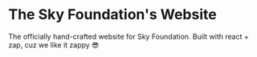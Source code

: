# The Sky Foundation's Website
The officially hand-crafted website for Sky Foundation. 
Built with react + zap, cuz we like it zappy 😎 


